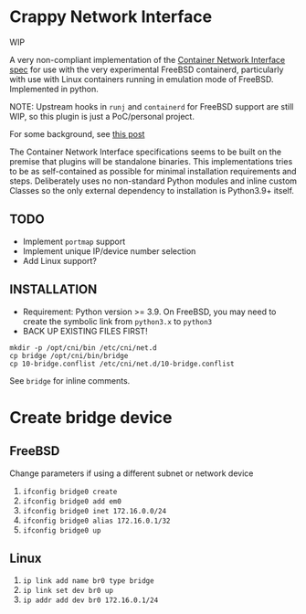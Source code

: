 # Crappy Network Interface

WIP


A very non-compliant implementation of the [Container Network
Interface](https://www.cni.dev/)
[spec](https://www.cni.dev/plugins/current/ipam/static/) for use with the very
experimental FreeBSD containerd, particularly with use with Linux containers
running in emulation mode of FreeBSD. Implemented in python.

NOTE: Upstream hooks in `runj` and `containerd` for FreeBSD support are still
WIP, so this plugin is just a PoC/personal project.

For some background, see [this
post](https://productionwithscissors.run/2022/09/04/containerd-linux-on-freebsd/)

The Container Network Interface specifications seems to be built on the
premise that plugins will be standalone binaries.
This implementations tries to be as self-contained as possible for minimal
installation requirements and steps. Deliberately uses no non-standard Python
modules and inline custom Classes so the only external dependency to
installation is Python3.9+ itself.


## TODO
* Implement `portmap` support
* Implement unique IP/device number selection
* Add Linux support?

## INSTALLATION
* Requirement: Python version >= 3.9. On FreeBSD, you may need to create the
  symbolic link from `python3.x` to `python3`
* BACK UP EXISTING FILES FIRST!

```
mkdir -p /opt/cni/bin /etc/cni/net.d
cp bridge /opt/cni/bin/bridge
cp 10-bridge.conflist /etc/cni/net.d/10-bridge.conflist
```

See `bridge` for inline comments.

# Create bridge device

## FreeBSD

Change parameters if using a different subnet or network device

1. `ifconfig bridge0 create`
2. `ifconfig bridge0 add em0`
3. `ifconfig bridge0 inet 172.16.0.0/24`
4. `ifconfig bridge0 alias 172.16.0.1/32`
5. `ifconfig bridge0 up`

## Linux

1. `ip link add name br0 type bridge`
2. `ip link set dev br0 up`
3. `ip addr add dev br0 172.16.0.1/24`
 
